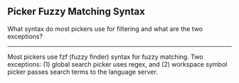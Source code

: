 ## Picker Fuzzy Matching Syntax

What syntax do most pickers use for filtering and what are the two exceptions?

---

Most pickers use fzf (fuzzy finder) syntax for fuzzy matching. Two exceptions: (1) global search picker uses regex, and (2) workspace symbol picker passes search terms to the language server.

